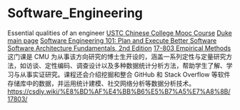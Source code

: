 # Software_Engineering
Essential qualities of an engineer
[USTC Chinese College Mooc Course](https://www.icourse163.org/learn/USTC-89008?tid=113010#/learn/content)
[Duke main page](https://adhilton.pratt.duke.edu/teaching/ece-651)
[Software Engineering 101: Plan and Execute Better Software](https://www.bilibili.com/video/BV1F34y1j7Sn?spm_id_from=333.788.player.switch&vd_source=0645a76390602d5640c372c2f44d99e1&p=10)
[Software Architecture Fundamentals, 2nd Edition](https://www.bilibili.com/video/BV1pr4y1z7WM/?spm_id_from=333.337.search-card.all.click&vd_source=0645a76390602d5640c372c2f44d99e1)
[17-803 Empirical Methods ]()
这门课是 CMU 为从事该方向研究的博士生开设的，涵盖一系列定性与定量研究方法，如访谈、定性编码、调查设计以及多种数据统计分析方法，帮助学生了解、学习与从事实证研究。课程还会介绍挖掘和整合 GitHub 和 Stack Overflow 等软件存储库中的数据，并运用统计建模、社交网络分析等数据分析技术。
https://csdiy.wiki/%E8%BD%AF%E4%BB%B6%E5%B7%A5%E7%A8%8B/17803/ 